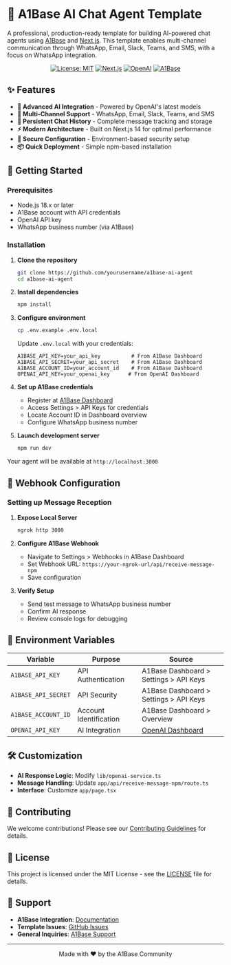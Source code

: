 # 🤖 A1Base AI Chat Agent Template

A professional, production-ready template for building AI-powered chat agents using [A1Base](https://a1base.com) and [Next.js](https://nextjs.org). This template enables multi-channel communication through WhatsApp, Email, Slack, Teams, and SMS, with a focus on WhatsApp integration.

<div align="center">

[![License: MIT](https://img.shields.io/badge/License-MIT-yellow.svg)](https://opensource.org/licenses/MIT)
[![Next.js](https://img.shields.io/badge/Next.js-14-black)](https://nextjs.org)
[![OpenAI](https://img.shields.io/badge/OpenAI-Powered-blue)](https://openai.com)
[![A1Base](https://img.shields.io/badge/A1Base-Integration-green)](https://a1base.com)

</div>

## ✨ Features

- **🧠 Advanced AI Integration** - Powered by OpenAI's latest models
- **📱 Multi-Channel Support** - WhatsApp, Email, Slack, Teams, and SMS
- **💾 Persistent Chat History** - Complete message tracking and storage
- **⚡ Modern Architecture** - Built on Next.js 14 for optimal performance
- **🔐 Secure Configuration** - Environment-based security setup
- **📦 Quick Deployment** - Simple npm-based installation

## 🚀 Getting Started

### Prerequisites

- Node.js 18.x or later
- A1Base account with API credentials
- OpenAI API key
- WhatsApp business number (via A1Base)

### Installation

1. **Clone the repository**
   ```bash
   git clone https://github.com/yourusername/a1base-ai-agent
   cd a1base-ai-agent
   ```

2. **Install dependencies**
   ```bash
   npm install
   ```

3. **Configure environment**
   ```bash
   cp .env.example .env.local
   ```
   
   Update `.env.local` with your credentials:
   ```env
   A1BASE_API_KEY=your_api_key          # From A1Base Dashboard
   A1BASE_API_SECRET=your_api_secret    # From A1Base Dashboard
   A1BASE_ACCOUNT_ID=your_account_id    # From A1Base Dashboard
   OPENAI_API_KEY=your_openai_key      # From OpenAI Dashboard
   ```

4. **Set up A1Base credentials**
   - Register at [A1Base Dashboard](https://dashboard.a1base.com)
   - Access Settings > API Keys for credentials
   - Locate Account ID in Dashboard overview
   - Configure WhatsApp business number

5. **Launch development server**
   ```bash
   npm run dev
   ```

Your agent will be available at `http://localhost:3000`

## 🔧 Webhook Configuration

### Setting up Message Reception

1. **Expose Local Server**
   ```bash
   ngrok http 3000
   ```

2. **Configure A1Base Webhook**
   - Navigate to Settings > Webhooks in A1Base Dashboard
   - Set Webhook URL: `https://your-ngrok-url/api/receive-message-npm`
   - Save configuration

3. **Verify Setup**
   - Send test message to WhatsApp business number
   - Confirm AI response
   - Review console logs for debugging

## 🔑 Environment Variables

| Variable | Purpose | Source |
|----------|---------|--------|
| `A1BASE_API_KEY` | API Authentication | A1Base Dashboard > Settings > API Keys |
| `A1BASE_API_SECRET` | API Security | A1Base Dashboard > Settings > API Keys |
| `A1BASE_ACCOUNT_ID` | Account Identification | A1Base Dashboard > Overview |
| `OPENAI_API_KEY` | AI Integration | [OpenAI Dashboard](https://platform.openai.com/api-keys) |

## 🛠️ Customization

- **AI Response Logic**: Modify `lib/openai-service.ts`
- **Message Handling**: Update `app/api/receive-message-npm/route.ts`
- **Interface**: Customize `app/page.tsx`

## 👥 Contributing

We welcome contributions! Please see our [Contributing Guidelines](CONTRIBUTING.md) for details.

## 📄 License

This project is licensed under the MIT License - see the [LICENSE](LICENSE) file for details.

## 💬 Support

- **A1Base Integration**: [Documentation](https://docs.a1base.com)
- **Template Issues**: [GitHub Issues](https://github.com/yourusername/a1base-ai-agent/issues)
- **General Inquiries**: [A1Base Support](https://a1base.com/support)

---

<div align="center">
Made with ❤️ by the A1Base Community
</div>